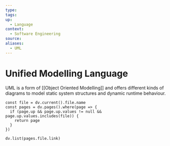 ```yaml
---
type:
tags: 
up:
  - Language
context:
  - Software Engineering
source:
aliases:
  - UML
---
```


# Unified Modelling Language

UML is a form of [[Object Oriented Modelling]] and offers different kinds of diagrams to model static system structures and dynamic runtime behaviour.

```dataviewjs
const file = dv.current().file.name
const pages = dv.pages().where(page => {
  if (page.up && page.up.values != null && page.up.values.includes(file)) {
    return page
  }
})

dv.list(pages.file.link)
```
